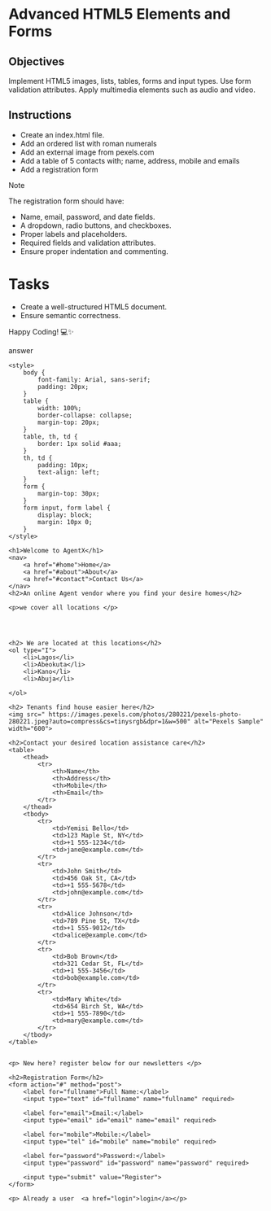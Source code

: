 # Advanced HTML5 Elements and Forms

## Objectives
Implement HTML5 images, lists, tables, forms and input types.
Use form validation attributes.
Apply multimedia elements such as audio and video.

## Instructions

- Create an index.html file.
- Add an ordered list with roman numerals
- Add an external image from pexels.com
- Add a table of 5 contacts with; name, address, mobile and emails
- Add a registration form

>[!NOTE]
>  The registration form should have:
>- Name, email, password, and date fields.
>- A dropdown, radio buttons, and checkboxes.
>- Proper labels and placeholders.
>- Required fields and validation attributes.
>- Ensure proper indentation and commenting.
 
# Tasks
- Create a well-structured HTML5 document.
- Ensure semantic correctness.

Happy Coding! 💻✨



answer


<!DOCTYPE html>
<html lang="en">
<head>
    <meta charset="UTF-8">
    <meta name="viewport" content="width=device-width, initial-scale=1.0">
    <title>AgentX </title>
    
    <style>
        body {
            font-family: Arial, sans-serif;
            padding: 20px;
        }
        table {
            width: 100%;
            border-collapse: collapse;
            margin-top: 20px;
        }
        table, th, td {
            border: 1px solid #aaa;
        }
        th, td {
            padding: 10px;
            text-align: left;
        }
        form {
            margin-top: 30px;
        }
        form input, form label {
            display: block;
            margin: 10px 0;
        }
    </style>
</head>
<body>

    <h1>Welcome to AgentX</h1>
    <nav>
        <a href="#home">Home</a>
        <a href="#about">About</a>
        <a href="#contact">Contact Us</a>
    </nav>
    <h2>An online Agent vendor where you find your desire homes</h2>

    <p>we cover all locations </p>

  


    <h2> We are located at this locations</h2>
    <ol type="I">
        <li>Lagos</li>
        <li>Abeokuta</li>
        <li>Kano</li>
        <li>Abuja</li>
        
    </ol>

    <h2> Tenants find house easier here</h2>
    <img src=" https://images.pexels.com/photos/280221/pexels-photo-280221.jpeg?auto=compress&cs=tinysrgb&dpr=1&w=500" alt="Pexels Sample" width="600">

    <h2>Contact your desired location assistance care</h2>
    <table>
        <thead>
            <tr>
                <th>Name</th>
                <th>Address</th>
                <th>Mobile</th>
                <th>Email</th>
            </tr>
        </thead>
        <tbody>
            <tr>
                <td>Yemisi Bello</td>
                <td>123 Maple St, NY</td>
                <td>+1 555-1234</td>
                <td>jane@example.com</td>
            </tr>
            <tr>
                <td>John Smith</td>
                <td>456 Oak St, CA</td>
                <td>+1 555-5678</td>
                <td>john@example.com</td>
            </tr>
            <tr>
                <td>Alice Johnson</td>
                <td>789 Pine St, TX</td>
                <td>+1 555-9012</td>
                <td>alice@example.com</td>
            </tr>
            <tr>
                <td>Bob Brown</td>
                <td>321 Cedar St, FL</td>
                <td>+1 555-3456</td>
                <td>bob@example.com</td>
            </tr>
            <tr>
                <td>Mary White</td>
                <td>654 Birch St, WA</td>
                <td>+1 555-7890</td>
                <td>mary@example.com</td>
            </tr>
        </tbody>
    </table>


    <p> New here? register below for our newsletters </p>

    <h2>Registration Form</h2>
    <form action="#" method="post">
        <label for="fullname">Full Name:</label>
        <input type="text" id="fullname" name="fullname" required>

        <label for="email">Email:</label>
        <input type="email" id="email" name="email" required>

        <label for="mobile">Mobile:</label>
        <input type="tel" id="mobile" name="mobile" required>

        <label for="password">Password:</label>
        <input type="password" id="password" name="password" required>

        <input type="submit" value="Register">
    </form>

    <p> Already a user  <a href="login">login</a></p>

</body>
</html>
